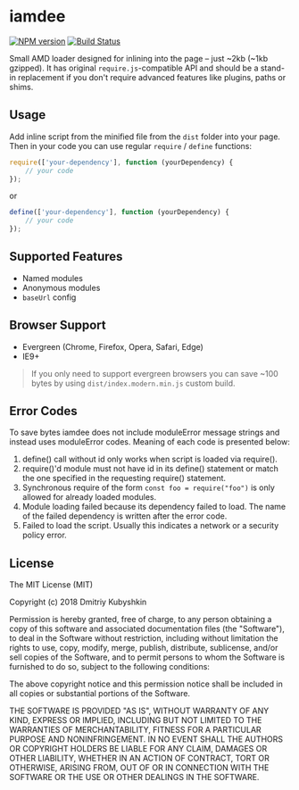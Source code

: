 # iamdee

[![NPM version](https://badge.fury.io/js/iamdee.svg)](https://npmjs.org/package/iamdee)
[![Build Status][travis-image]][travis-url]

[project-url]: https://github.com/grassator/iamdee
[travis-url]: https://travis-ci.org/grassator/iamdee
[travis-image]: https://travis-ci.org/grassator/iamdee.svg?branch=master


Small AMD loader designed for inlining into the page – just ~2kb (~1kb gzipped). It has original `require.js`-compatible API and should be a stand-in replacement if you don't require advanced features like plugins, paths or shims. 

## Usage

Add inline script from the minified file from the `dist` folder into your page. Then in your code you can use regular `require` / `define` functions:

```js
require(['your-dependency'], function (yourDependency) {
    // your code
});
```

or

```js
define(['your-dependency'], function (yourDependency) {
    // your code
});
```

## Supported Features

* Named modules
* Anonymous modules
* `baseUrl` config

## Browser Support

* Evergreen (Chrome, Firefox, Opera, Safari, Edge)
* IE9+

> If you only need to support evergreen browsers you can save ~100 bytes by
using `dist/index.modern.min.js` custom build.

## Error Codes

To save bytes iamdee does not include moduleError message strings and
instead uses moduleError codes. Meaning of each code is presented below:

1. define() call without id only works when script is loaded via require().
2. require()'d module must not have id in its define() statement or match
the one specified in the requesting require() statement.
3. Synchronous require of the form `const foo = require("foo")` is only allowed for already loaded modules.
4. Module loading failed because its dependency failed to load. The name of the failed dependency is written after the error code.
5. Failed to load the script. Usually this indicates a network or a security policy error. 

## License

The MIT License (MIT)

Copyright (c) 2018 Dmitriy Kubyshkin

Permission is hereby granted, free of charge, to any person obtaining a copy of this software and associated documentation files (the "Software"), to deal in the Software without restriction, including without limitation the rights to use, copy, modify, merge, publish, distribute, sublicense, and/or sell copies of the Software, and to permit persons to whom the Software is furnished to do so, subject to the following conditions:

The above copyright notice and this permission notice shall be included in all copies or substantial portions of the Software.

THE SOFTWARE IS PROVIDED "AS IS", WITHOUT WARRANTY OF ANY KIND, EXPRESS OR IMPLIED, INCLUDING BUT NOT LIMITED TO THE WARRANTIES OF MERCHANTABILITY, FITNESS FOR A PARTICULAR PURPOSE AND NONINFRINGEMENT. IN NO EVENT SHALL THE AUTHORS OR COPYRIGHT HOLDERS BE LIABLE FOR ANY CLAIM, DAMAGES OR OTHER LIABILITY, WHETHER IN AN ACTION OF CONTRACT, TORT OR OTHERWISE, ARISING FROM, OUT OF OR IN CONNECTION WITH THE SOFTWARE OR THE USE OR OTHER DEALINGS IN THE SOFTWARE.
